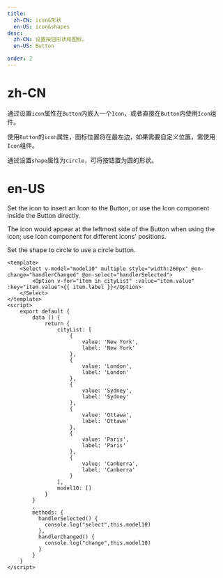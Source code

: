 ```yaml
---
title:
  zh-CN: icon&形状
  en-US: icon&shapes
desc:
  zh-CN: 设置按钮形状和图标。
  en-US: Button

order: 2
---
```


# zh-CN
通过设置`icon`属性在`Button`内嵌入一个`Icon`，或者直接在`Button`内使用`Icon`组件。

使用`Button`的`icon`属性，图标位置将在最左边，如果需要自定义位置，需使用`Icon`组件。

通过设置`shape`属性为`circle`，可将按钮置为圆的形状。

# en-US
Set the icon to insert an Icon to the Button, or use the Icon component inside the Button directly.

The icon would appear at the leftmost side of the Button when
using the icon; use Icon component for different icons' positions.

Set the shape to circle to use a circle button.


```vue
<template>
    <Select v-model="model10" multiple style="width:260px" @on-change="handlerChanged" @on-select="handlerSelected">
        <Option v-for="item in cityList" :value="item.value" :key="item.value">{{ item.label }}</Option>
    </Select>
</template>
<script>
    export default {
        data () {
            return {
                cityList: [
                    {
                        value: 'New York',
                        label: 'New York'
                    },
                    {
                        value: 'London',
                        label: 'London'
                    },
                    {
                        value: 'Sydney',
                        label: 'Sydney'
                    },
                    {
                        value: 'Ottawa',
                        label: 'Ottawa'
                    },
                    {
                        value: 'Paris',
                        label: 'Paris'
                    },
                    {
                        value: 'Canberra',
                        label: 'Canberra'
                    }
                ],
                model10: []
            }
        }
        ,
        methods: {
          handlerSelected() {
            console.log("select",this.model10)
          },
          handlerChanged() {
            console.log("change",this.model10)
          }
        }
    }
</script>
```
